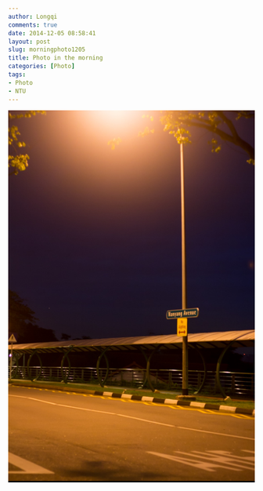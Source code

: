 ```yaml
---
author: Longqi
comments: true
date: 2014-12-05 08:58:41
layout: post
slug: morningphoto1205
title: Photo in the morning
categories: [Photo]
tags:
- Photo
- NTU
---
```


<div style="background-color:black">
<img src="/public/images/morning1205.jpg" alt="Photo"/>
</div>

